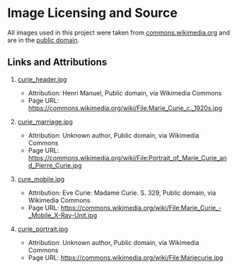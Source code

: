 # Image Licensing and Source
All images used in this project were taken from [commons.wikimedia.org](https://commons.wikimedia.org/wiki/Main_Page) and are in the [public domain](https://creativecommons.org/publicdomain/mark/1.0/).

## Links and Attributions
1. [curie_header.jpg](./curie_header_lg_jpg)
   * Attribution: Henri Manuel, Public domain, via Wikimedia Commons
   * Page URL: https://commons.wikimedia.org/wiki/File:Marie_Curie_c._1920s.jpg

2. [curie_marriage.jpg](./curie_marriage_md.jpg)
   * Attribution: Unknown author, Public domain, via Wikimedia Commons
   * Page URL: https://commons.wikimedia.org/wiki/File:Portrait_of_Marie_Curie_and_Pierre_Curie.jpg

3. [cure_mobile.jpg](./curie_mobile_md.jpg)
   * Attribution: Eve Curie: Madame Curie. S. 329, Public domain, via Wikimedia Commons
   * Page URL: https://commons.wikimedia.org/wiki/File:Marie_Curie_-_Mobile_X-Ray-Unit.jpg

4. [curie_portrait.jpg](./curie_portrait_md.jpg)
   * Attribution: Unknown author, Public domain, via Wikimedia Commons
   * Page URL: https://commons.wikimedia.org/wiki/File:Mariecurie.jpg
